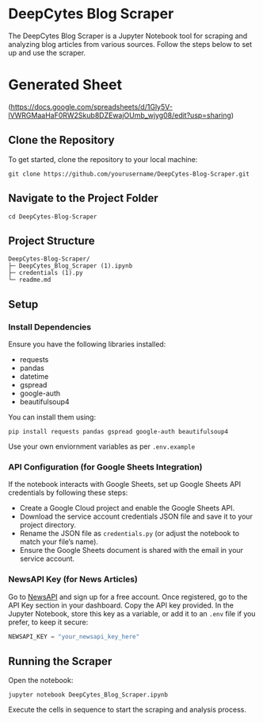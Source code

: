 
# DeepCytes Blog Scraper

The DeepCytes Blog Scraper is a Jupyter Notebook tool for scraping and analyzing blog articles from various sources. Follow the steps below to set up and use the scraper.

# Generated Sheet
(https://docs.google.com/spreadsheets/d/1Gly5V-lVWRGMaaHaF0RW2Skub8DZEwajOUmb_wjyg08/edit?usp=sharing)

## Clone the Repository
To get started, clone the repository to your local machine:
```
git clone https://github.com/yourusername/DeepCytes-Blog-Scraper.git
```

## Navigate to the Project Folder
```
cd DeepCytes-Blog-Scraper
```

## Project Structure
```
DeepCytes-Blog-Scraper/
├─ DeepCytes_Blog_Scraper (1).ipynb
├─ credentials (1).py
└─ readme.md
```

## Setup

### Install Dependencies
Ensure you have the following libraries installed:

- requests
- pandas
- datetime
- gspread
- google-auth
- beautifulsoup4

You can install them using:
```
pip install requests pandas gspread google-auth beautifulsoup4
```
Use your own enviornment variables as per ```.env.example```
### API Configuration (for Google Sheets Integration)
If the notebook interacts with Google Sheets, set up Google Sheets API credentials by following these steps:

- Create a Google Cloud project and enable the Google Sheets API.
- Download the service account credentials JSON file and save it to your project directory.
- Rename the JSON file as `credentials.py` (or adjust the notebook to match your file’s name).
- Ensure the Google Sheets document is shared with the email in your service account.

### NewsAPI Key (for News Articles)
Go to [NewsAPI](https://newsapi.org/) and sign up for a free account.
Once registered, go to the API Key section in your dashboard.
Copy the API key provided.
In the Jupyter Notebook, store this key as a variable, or add it to an `.env` file if you prefer, to keep it secure:
```python
NEWSAPI_KEY = "your_newsapi_key_here"
```

## Running the Scraper
Open the notebook:
```
jupyter notebook DeepCytes_Blog_Scraper.ipynb
```

Execute the cells in sequence to start the scraping and analysis process.
